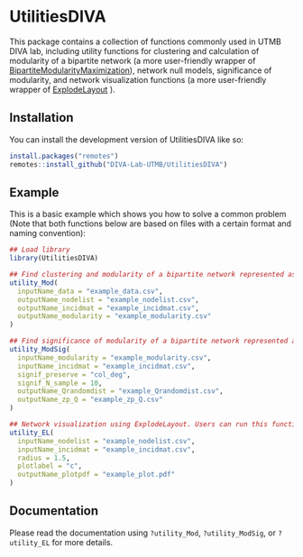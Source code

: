 
<!-- README.md is generated from README.Rmd. Please edit that file -->

# UtilitiesDIVA

<!-- badges: start -->
<!-- badges: end -->

This package contains a collection of functions commonly used in UTMB
DIVA lab, including utility functions for clustering and calculation of
modularity of a bipartite network (a more user-friendly wrapper of
[BipartiteModularityMaximization](https://cran.r-project.org/package=BipartiteModularityMaximization)),
network null models, significance of modularity, and network
visualization functions (a more user-friendly wrapper of
[ExplodeLayout](https://cran.r-project.org/package=ExplodeLayout) ).

## Installation

You can install the development version of UtilitiesDIVA like so:

``` r
install.packages("remotes")
remotes::install_github("DIVA-Lab-UTMB/UtilitiesDIVA")
```

## Example

This is a basic example which shows you how to solve a common problem
(Note that both functions below are based on files with a certain format
and naming convention):

``` r
## Load library
library(UtilitiesDIVA)

## Find clustering and modularity of a bipartite network represented as an incidence matrix stored in "example_data.csv". This function should be run only once for each network.
utility_Mod(
  inputName_data = "example_data.csv",
  outputName_nodelist = "example_nodelist.csv",
  outputName_incidmat = "example_incidmat.csv",
  outputName_modularity = "example_modularity.csv"
)

## Find significance of modularity of a bipartite network represented as an incidence matrix.
utility_ModSig(
  inputName_modularity = "example_modularity.csv",
  inputName_incidmat = "example_incidmat.csv",
  signif_preserve = "col_deg",
  signif_N_sample = 10,
  outputName_Qrandomdist = "example_Qrandomdist.csv",
  outputName_zp_Q = "example_zp_Q.csv"
)

## Network visualization using ExplodeLayout. Users can run this function multiple times for same network to explore different radius.
utility_EL(
  inputName_nodelist = "example_nodelist.csv",
  inputName_incidmat = "example_incidmat.csv",
  radius = 1.5,
  plotlabel = "c",
  outputName_plotpdf = "example_plot.pdf"
)
```

## Documentation

Please read the documentation using `?utility_Mod`, `?utility_ModSig`,
or `?utility_EL` for more details.
